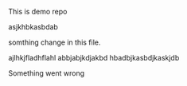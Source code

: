 This is demo repo

asjkhbkasbdab

somthing change in this file.

ajlhkjfladhflahl
abbjabjkdjakbd
hbadbjkasbdjkaskjdb

Something went wrong
